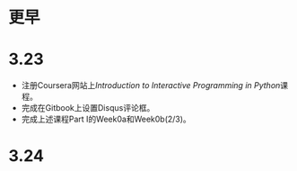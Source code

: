 更早
====  


3.23
====   
* 注册Coursera网站上*Introduction to Interactive Programming in Python*课程。  
* 完成在Gitbook上设置Disqus评论框。  
* 完成上述课程Part I的Week0a和Week0b(2/3)。  


3.24
====   

  
 



